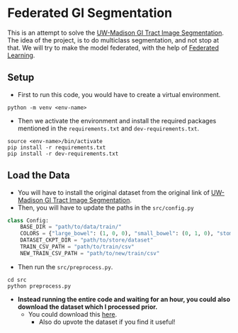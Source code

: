 # Federated GI Segmentation

This is an attempt to solve the [UW-Madison GI Tract Image Segmentation](https://www.kaggle.com/competitions/uw-madison-gi-tract-image-segmentation). The idea of the project, is to do multiclass segmentation, and not stop at that. We will try to make the model federated, with the help of [Federated Learning](https://ai.googleblog.com/2017/04/federated-learning-collaborative.html).

## Setup

-   First to run this code, you would have to create a virtual environment.

```commandLine
python -m venv <env-name>
```

-   Then we activate the environment and install the required packages mentioned in the `requirements.txt` and `dev-requirements.txt`.

```commandLine
source <env-name>/bin/activate
pip install -r requirements.txt
pip install -r dev-requirements.txt
```

## Load the Data

-   You will have to install the original dataset from the original link of [UW-Madison GI Tract Image Segmentation](https://www.kaggle.com/competitions/uw-madison-gi-tract-image-segmentation).
-   Then, you will have to update the paths in the `src/config.py`

```py
class Config:
    BASE_DIR = "path/to/data/train/"
    COLORS = {"large_bowel": (1, 0, 0), "small_bowel": (0, 1, 0), "stomach": (0, 0, 1)}
    DATASET_CKPT_DIR = "path/to/store/dataset"
    TRAIN_CSV_PATH = "path/to/train/csv"
    NEW_TRAIN_CSV_PATH = "path/to/new/train/csv"
```

-   Then run the `src/preprocess.py`.

```commandLine
cd src
python preprocess.py
```

-   **Instead running the entire code and waiting for an hour, you could also download the dataset which I processed prior.**
    -   You could download this [here](https://www.kaggle.com/datasets/aneesh10/uwmgi-png).
        -   Also do upvote the dataset if you find it useful!
